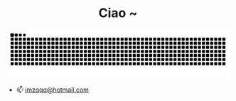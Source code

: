 <!-- prettier-ignore-start -->
<!-- markdownlint-disable -->
<div align="center">
  <h1>Ciao ~</h1>
</div>

<picture>
  <source media="(prefers-color-scheme: dark)" srcset="https://github.com/alpinebuster/alpinebuster/blob/output/github-snake-dark.svg" />
  <source media="(prefers-color-scheme: light)" srcset="https://github.com/alpinebuster/alpinebuster/blob/output/github-snake.svg" />
  <img alt="github-snake" src="https://github.com/alpinebuster/alpinebuster/blob/output/github-snake.svg" />
</picture>

- 📫 imzqqq@hotmail.com
